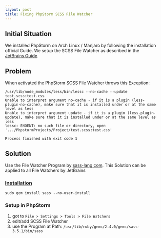 ```yaml
---
layout: post
title: Fixing PhpStorm SCSS File Watcher
---
```


## Initial Situation
We installed PhpStorm on Arch Linux / Manjaro by following the installation official Guide. 
We setup the SCSS File Watcher as described in the [JetBrains Guide](https://www.jetbrains.com/help/phpstorm/compiling-sass-less-and-scss-to-css.html).

## Problem
When activated the PhpStorm SCSS File Watcher throws this Exception:
    
    /usr/lib/node_modules/less/bin/lessc --no-cache --update test.scss:test.css
    Unable to interpret argument no-cache - if it is a plugin (less-plugin-no-cache), make sure that it is installed under or at the same level as less
    Unable to interpret argument update - if it is a plugin (less-plugin-update), make sure that it is installed under or at the same level as less
    lessc: ENOENT: no such file or directory, open '.../PhpstormProjects/Project/test.scss:test.css'
    
    Process finished with exit code 1

## Solution
Use the File Watcher Program by [sass-lang.com](http://sass-lang.com/). 
This Solution can be applied to all File Watchers by JetBrains

### [Installation](http://sass-lang.com/install)

    sudo gem install sass --no-user-install
    
### Setup in PhpStorm
1. got to `File > Settings > Tools > File Watchers`
2. edit/add SCSS File Watcher 
3. use the Program at Path: `/usr/lib/ruby/gems/2.4.0/gems/sass-3.5.1/bin/sass`
